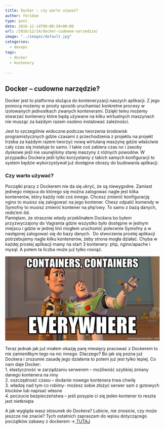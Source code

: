 ```yaml
---
title: Docker – czy warto używać?
author: feridum
type: post
date: 2016-12-14T08:00:59+00:00
url: /2016/12/14/docker-cudowne-narzedzie/
image: "../images/default.jpg"
categories:
  - devops
tags:
  - docker
  - kontenery

---
```

## Docker &#8211; cudowne narzędzie?

<p dir="auto">
  Docker jest to platforma służąca do konteneryzacji naszych aplikacji. Z jego pomocą możemy w prosty sposób uruchamiać konkretne procesy w izolowanych jednostkach zwanych kontenerami. Dzięki temu możemy stwarzać kontenery które będą używane na kilku wirtualnych maszynach nie musząc za każdym razem osobno instalować zależności.
</p>

<p dir="auto">
  Jest to szczególnie widoczne podczas tworzenia środowisk programistycznych gdzie czasami z przechodzenia z projektu na projekt trzeba za każdym razem tworzyć nową wirtulaną maszynę gdzie właściwie cały czas się instaluje to samo. I takie coś zabiera czas no i zasoby dyskowe jeśli nie usunęliśmy starej maszyny z różnych powodów. W przypadku Dockera jeśli tylko korzystamy z takich samych konfiguracji to system będzie wykorzystywał już dostępne obrazy do budowania aplikacji.
</p>

### Czy warto używać?

<p dir="auto">
  Początki pracy z Dockerem nie da się ukryć, że są niewygodne. Zamiast jednego miejsca do którego się można zalogować nagle jest kilka kontenerów, który każdy robi coś innego. Chcesz zmienić konfigurację nginx to musisz się zalogować na jego kontener. Chesz odpalić komendy w Symofny to musisz zmienić kontener na php’owy. To samo z bazą danych, redis’em itd.<br /> Pamiętam, że strasznie wtedy przeklinałem Dockera bo byłem przyzwyczajony do Vagranta gdzie wszystko było dostępne w jednym miejscu i gdzie w jednej linii mogłem uruchomić polecenie Symofny a w następnej zalogować się do bazy danych.  Do stworzenia prostej aplikacji potrzebujemy nagle kilku kontenerów, żeby strona mogła działać. Chyba w każdej prostej aplikacji mamy na start 3 kontenery: php, nginx/apache i mysql. A potem ta liczba może już tylko rosnąć.
</p>

![Docker i jego kontenery](../wp-content/uploads/2016/12/containers_everywhere.jpg)

<p dir="auto">
  Teraz jednak jak już miałem okazję parę miesięcy pracować z Dockerem to nie zamieniłbym tego na nic innego. Dlaczego? Bo jak się pozna już Dockera i zrozumie zasadę jego działania to potem już jest tylko lepiej. Co nam daje Docker:<br /> 1. elastyczność w zarządzaniu serwerem &#8211; możliwość szybkiej zmiany danego kontenera na inny<br /> 2. oszczędność czasu &#8211; dodanie nowego kontenera trwa chwilę<br /> 3. władzę nad tym co robimy- możesz sobie złożyć serwer sam z gotowych klocków lub napisać własne<br /> 4. poczucie bezpieczeństwa &#8211; jeśli posypie ci się jeden kontener to reszta jest nietknięta
</p>

<p dir="auto">
  A jak wygląda wasz stosunek do Dockera? Lubicie, nie znosicie, czy może jeszcze nie znacie? Tych ostatnich zapraszam do wpisu dotyczącego początków zabawy z dockerem -><a href="http://fsgeek.pl/2016/12/20/docker-machine/"> TUTAJ</a>
</p>